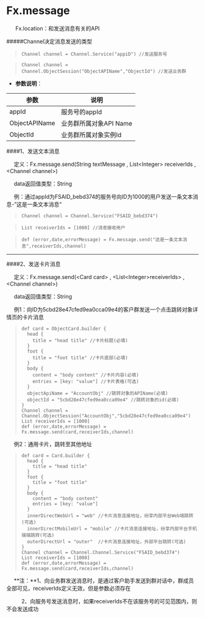 # Fx.message

&nbsp;&nbsp;&nbsp;&nbsp;&nbsp;&nbsp;Fx.location：和发送消息有关的API  

#####Channel决定消息发送的类型

>     Channel channel = Channel.Service("appiD") //发送服务号

>     Channel channel = Channel.ObjectSession("ObjectAPIName","ObjectId") //发送业务群

 - **参数说明**：

参数 |说明|
-|-
appId | 服务号的appId
ObjectAPIName | 业务群所属对象API Name
ObjectId | 业务群所属对象实例Id

####1、发送文本消息

&nbsp;&nbsp;&nbsp;&nbsp;&nbsp;定义：Fx.message.send(String textMessage , List&lt;Integer&gt; receiverIds , &lt;Channel channel&gt;)

&nbsp;&nbsp;&nbsp;&nbsp; data返回值类型：String

&nbsp;&nbsp;&nbsp;&nbsp;&nbsp;例：通过appId为FSAID_bebd374的服务号向ID为1000的用户发送一条文本消息-”这是一条文本消息“

>     Channel channel = Channel.Service("FSAID_bebd374")

>     List receiverIds = [1000] //消息接收用户

>     def (error,date,errorMessage) = Fx.message.send("这是一条文本消息",receiverIds,channel)

----------


####2、发送卡片消息

&nbsp;&nbsp;&nbsp;&nbsp;&nbsp;定义：Fx.message.send(&lt;Card card&gt; ,  &lt;List&lt;Integer&gt;receiverIds&gt; , &lt;Channel channel&gt;)

&nbsp;&nbsp;&nbsp;&nbsp; data返回值类型：String

&nbsp;&nbsp;&nbsp;&nbsp;&nbsp;例1：向ID为5cbd28e47cfed9ea0cca09e4的客户群发送一个点击跳转对象详情页的卡片消息

>     def card = ObjectCard.builder {
>       head {
>         title = "head title" //卡片标题(必填)
>       }
>       foot {
>         title = "foot title" //卡片底部(必填)
>       }
>       body {
>         content = "body content" //卡片内容(必填)
>         entries = [key: "value"] //卡片表格(可选)
>       }
>       objectApiName = "AccountObj" //跳转对象的APIName(必填)
>       objectId = "5cbd28e47cfed9ea0cca09e4" //跳转对象的id(必填)
>     }
>     Channel channel = Channel.ObjectSession("AccountObj","5cbd28e47cfed9ea0cca09e4")
>     List receiverIds = [1000]
>     def (error,date,errorMessage) = Fx.message.send(card,receiverIds,channel)

&nbsp;&nbsp;&nbsp;&nbsp;&nbsp;例2：通用卡片，跳转至其他地址

>     def card = Card.builder {
>       head {
>         title = "head title"
>       }
>       foot {
>         title = "foot title"
>       }
>       body {
>         content = "body content"
>         entries = [key: "value"]
>       }
>       innerDirectWebUrl = "web" //卡片消息连接地址，纷享内部平台Web端跳转(可选)
>       innerDirectMobileUrl = "mobile" //卡片消息连接地址，纷享内部平台手机端端跳转(可选)
>       outerDirectUrl = "outer"  //卡片消息连接地址，外部平台跳转(可选)
>     }
>     Channel channel = Channel.Channel.Service("FSAID_bebd374")
>     List receiverIds = [1000]
>     def (error,date,errorMessage) = Fx.message.send(card,receiverIds,channel)

&nbsp;&nbsp;&nbsp;&nbsp;&nbsp;**注：**1、向业务群发送消息时，是通过客户助手发送到群对话中，群成员全部可见，receiverIds定义无效，但是参数必须存在

&nbsp;&nbsp;&nbsp;&nbsp;&nbsp;&nbsp;&nbsp;&nbsp;&nbsp;&nbsp;2、向服务号发送消息时，如果receiverIds不在该服务号的可见范围内，则不会发送成功
